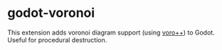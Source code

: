 # godot-voronoi
This extension adds voronoi diagram support (using [voro++](https://github.com/chr1shr/voro)) to Godot. Useful for procedural destruction.
